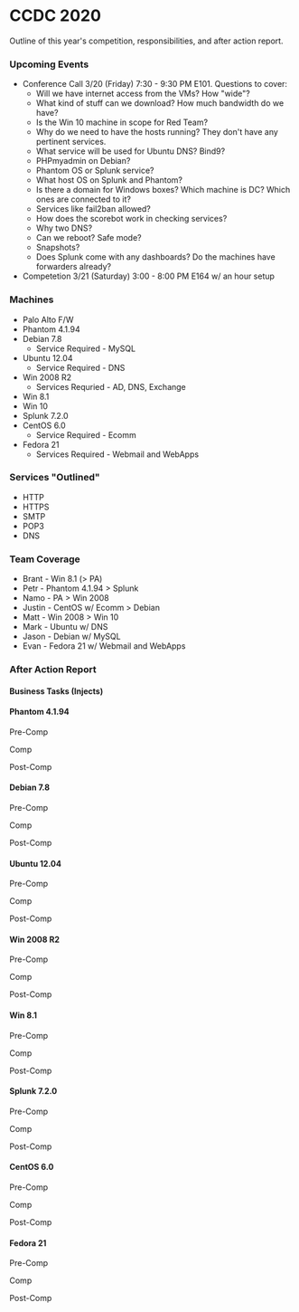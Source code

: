 # CCDC 2020

Outline of this year's competition, responsibilities, and after action report.

### Upcoming Events
- Conference Call 3/20 (Friday) 7:30 - 9:30 PM E101. Questions to cover:
  - Will we have internet access from the VMs? How "wide"?
  - What kind of stuff can we download? How much bandwidth do we have?
  - Is the Win 10 machine in scope for Red Team?
  - Why do we need to have the hosts running? They don't have any pertinent services.
  - What service will be used for Ubuntu DNS? Bind9?
  - PHPmyadmin on Debian?
  - Phantom OS or Splunk service?
  - What host OS on Splunk and Phantom?
  - Is there a domain for Windows boxes? Which machine is DC? Which ones are connected to it?
  - Services like fail2ban allowed?
  - How does the scorebot work in checking services?
  - Why two DNS?
  - Can we reboot? Safe mode?
  - Snapshots?
  - Does Splunk come with any dashboards? Do the machines have forwarders already?
- Competetion 3/21 (Saturday) 3:00 - 8:00 PM E164 w/ an hour setup

### Machines

- Palo Alto F/W
- Phantom 4.1.94
- Debian 7.8
  - Service Required - MySQL
- Ubuntu 12.04
  - Service Required - DNS
- Win 2008 R2
  - Services Requried - AD, DNS, Exchange
- Win 8.1
- Win 10
- Splunk 7.2.0
- CentOS 6.0
  - Service Required - Ecomm
- Fedora 21
  - Services Required - Webmail and WebApps

### Services "Outlined"
- HTTP
- HTTPS
- SMTP
- POP3
- DNS

### Team Coverage
- Brant - Win 8.1 (> PA)
- Petr - Phantom 4.1.94 > Splunk
- Namo - PA > Win 2008
- Justin - CentOS w/ Ecomm > Debian
- Matt - Win 2008 > Win 10
- Mark - Ubuntu w/ DNS
- Jason - Debian w/ MySQL
- Evan - Fedora 21 w/ Webmail and WebApps

### After Action Report

#### Business Tasks (Injects)

#### Phantom 4.1.94
Pre-Comp


Comp


Post-Comp


#### Debian 7.8
Pre-Comp


Comp


Post-Comp

#### Ubuntu 12.04
Pre-Comp


Comp


Post-Comp

#### Win 2008 R2
Pre-Comp


Comp


Post-Comp

#### Win 8.1
Pre-Comp


Comp


Post-Comp

#### Splunk 7.2.0
Pre-Comp


Comp


Post-Comp

#### CentOS 6.0
Pre-Comp


Comp


Post-Comp

#### Fedora 21
Pre-Comp


Comp


Post-Comp
